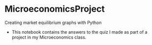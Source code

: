# MicroeconomicsProject
Creating market equilibrium graphs with Python
* This notebook contains the answers to the quiz I made as part of a project in my Microeconomics class.
